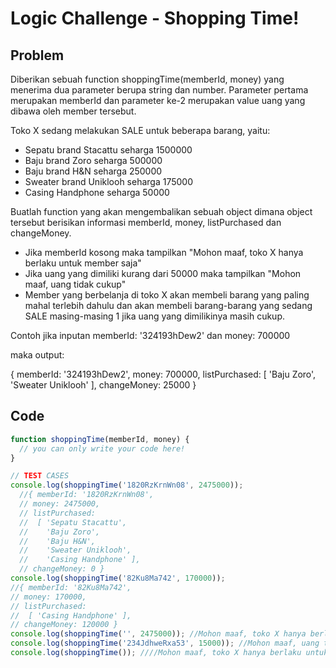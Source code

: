 # Logic Challenge - Shopping Time!

## Problem

Diberikan sebuah function shoppingTime(memberId, money) yang menerima dua parameter berupa string dan number. Parameter pertama merupakan memberId dan parameter ke-2 merupakan value uang yang dibawa oleh member tersebut.

Toko X sedang melakukan SALE untuk beberapa barang, yaitu:
  - Sepatu brand Stacattu seharga 1500000
  - Baju brand Zoro seharga 500000
  - Baju brand H&N seharga 250000
  - Sweater brand Uniklooh seharga 175000
  - Casing Handphone seharga 50000

Buatlah function yang akan mengembalikan sebuah object dimana object tersebut berisikan informasi memberId, money, listPurchased dan changeMoney.

- Jika memberId kosong maka tampilkan "Mohon maaf, toko X hanya berlaku untuk member saja"
- Jika uang yang dimiliki kurang dari 50000 maka tampilkan "Mohon maaf, uang tidak cukup"
- Member yang berbelanja di toko X akan membeli barang yang paling mahal terlebih dahulu dan akan membeli barang-barang yang sedang SALE masing-masing 1 jika uang yang dimilikinya masih cukup.


Contoh jika inputan memberId: '324193hDew2' dan money: 700000

maka output:

{ memberId: '324193hDew2',
  money: 700000,
  listPurchased: [ 'Baju Zoro', 'Sweater Uniklooh' ],
  changeMoney: 25000 
}

## Code

```JavaScript
function shoppingTime(memberId, money) {
  // you can only write your code here!
}

// TEST CASES
console.log(shoppingTime('1820RzKrnWn08', 2475000));
  //{ memberId: '1820RzKrnWn08',
  // money: 2475000,
  // listPurchased:
  //  [ 'Sepatu Stacattu',
  //    'Baju Zoro',
  //    'Baju H&N',
  //    'Sweater Uniklooh',
  //    'Casing Handphone' ],
  // changeMoney: 0 }
console.log(shoppingTime('82Ku8Ma742', 170000));
//{ memberId: '82Ku8Ma742',
// money: 170000,
// listPurchased:
//  [ 'Casing Handphone' ],
// changeMoney: 120000 }
console.log(shoppingTime('', 2475000)); //Mohon maaf, toko X hanya berlaku untuk member saja
console.log(shoppingTime('234JdhweRxa53', 15000)); //Mohon maaf, uang tidak cukup
console.log(shoppingTime()); ////Mohon maaf, toko X hanya berlaku untuk member saja
```
